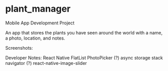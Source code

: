 # plant_manager
Mobile App Development Project

An app that stores the plants you have seen around the world with a name, a photo, location, and notes. 

Screenshots:


Developer Notes:
React Native
FlatList 
PhotoPicker (?) 
async storage
stack navigator (?) 
react-native-image-slider
